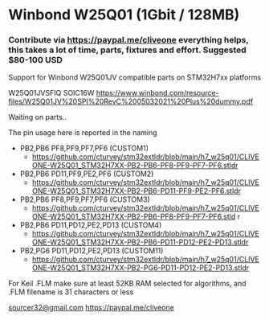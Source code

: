 # Winbond W25Q01 (1Gbit / 128MB)
### Contribute via   https://paypal.me/cliveone  everything helps, this takes a lot of time, parts, fixtures and effort. Suggested $80-100 USD

Support for Winbond W25Q01JV compatible parts on STM32H7xx platforms

  W25Q01JVSFIQ SOIC16W
  https://www.winbond.com/resource-files/W25Q01JV%20SPI%20RevC%2005032021%20Plus%20dummy.pdf
  
Waiting on parts..

The pin usage here is reported in the naming
  *  PB2,PB6  PF8,PF9,PF7,PF6 (CUSTOM1)
     *  https://github.com/cturvey/stm32extldr/blob/main/h7_w25q01/CLIVEONE-W25Q01_STM32H7XX-PB2-PB6-PF8-PF9-PF7-PF6.stldr
  *  PB2,PB6 PD11,PF9,PE2,PF6 (CUSTOM2)
     *  https://github.com/cturvey/stm32extldr/blob/main/h7_w25q01/CLIVEONE-W25Q01_STM32H7XX-PB2-PB6-PD11-PF9-PE2-PF6.stldr
  *  PB2,PB6 PF8,PF9,PF7,PF6 (CUSTOM3)
     *  https://github.com/cturvey/stm32extldr/blob/main/h7_w25q01/CLIVEONE-W25Q01_STM32H7XX-PB2-PB6-PF8-PF9-PF7-PF6.stld r
  *  PB2,PB6 PD11,PD12,PE2,PD13 (CUSTOM4)
     *  https://github.com/cturvey/stm32extldr/blob/main/h7_w25q01/CLIVEONE-W25Q01_STM32H7XX-PB2-PB6-PD11-PD12-PE2-PD13.stldr
  *  PB2,PG6  PD11,PD12,PE2,PD13 (CUSTOM11)
     *  https://github.com/cturvey/stm32extldr/blob/main/h7_w25q01/CLIVEONE-W25Q01_STM32H7XX-PB2-PG6-PD11-PD12-PE2-PD13.stldr

For Keil .FLM make sure at least 52KB RAM selected for algorithms, and .FLM filename is 31 characters or less

 sourcer32@gmail.com
 https://paypal.me/cliveone
